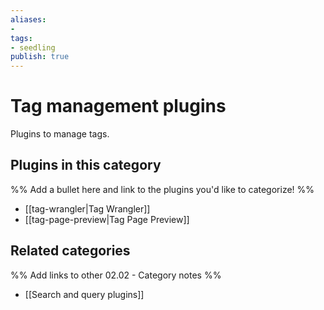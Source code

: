 ```yaml
---
aliases:
- 
tags: 
- seedling 
publish: true
---
```



# Tag management plugins

Plugins to manage tags.

## Plugins in this category

%% Add a bullet here and link to the plugins you'd like to categorize! %%

- [[tag-wrangler|Tag Wrangler]]
- [[tag-page-preview|Tag Page Preview]]

## Related categories

%% Add links to other 02.02 - Category notes %%

- [[Search and query plugins]]